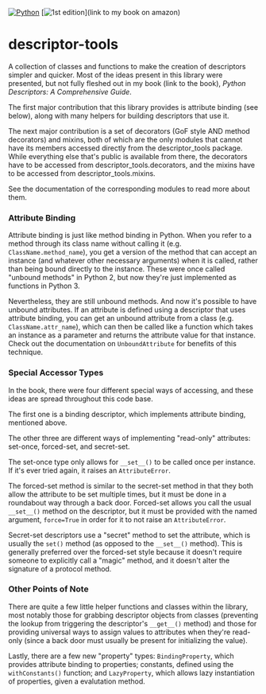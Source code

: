 [![Python](https://img.shields.io/badge/Python-3.x-brightgreen.svg)](https://www.python.org/)
[![1st edition](https://img.shields.io/badge/Edition-1.0-AA3333.svg)](link to my book on amazon)
# descriptor-tools
A collection of classes and functions to make the creation of descriptors simpler and quicker. Most of the ideas present in this library were presented, but not fully fleshed out in my book (link to the book), *Python Descriptors: A Comprehensive Guide*.

The first major contribution that this library provides is attribute binding (see below), along with many helpers for building descriptors that use it.

The next major contribution is a set of decorators (GoF style AND method decorators) and mixins, both of which are the only modules that cannot have its members accessed directly from the descriptor_tools package. While everything else that's public is available from there, the decorators have to be accessed from descriptor_tools.decorators, and the mixins have to be accessed from descriptor_tools.mixins.

See the documentation of the corresponding modules to read more about them.

### Attribute Binding
Attribute binding is just like method binding in Python. When you refer to a method through its class name without calling it (e.g. `ClassName.method_name`), you get a version of the method that can accept an instance (and whatever other necessary arguments) when it is called, rather than being bound directly to the instance. These were once called "unbound methods" in Python 2, but now they're just implemented as functions in Python 3. 

Nevertheless, they are still unbound methods. And now it's possible to have unbound attributes. If an attribute is defined using a descriptor that uses attribute binding, you can get an unbound attribute from a class (e.g. `ClassName.attr_name`), which can then be called like a function which takes an instance as a parameter and returns the attribute value for that instance. Check out the documentation on `UnboundAttribute` for benefits of this technique.

### Special Accessor Types
In the book, there were four different special ways of accessing, and these ideas are spread throughout this code base. 

The first one is a binding descriptor, which implements attribute binding, mentioned above.

The other three are different ways of implementing "read-only" attributes: set-once, forced-set, and secret-set.

The set-once type only allows for `__set__()` to be called once per instance. If it's ever tried again, it raises an `AttributeError`.

The forced-set method is similar to the secret-set method in that they both allow the attribute to be set multiple times, but it must be done in a roundabout way through a back door. Forced-set allows you call the usual `__set__()` method  on the descriptor, but it must be provided with the named argument, `force=True` in order for it to not raise an `AttributeError`.

Secret-set descriptors use a "secret" method to set the attribute, which is usually the `set()` method (as opposed to the `__set__()` method). This is generally preferred over the forced-set style because it doesn't require someone to explicitly call a "magic" method, and it doesn't alter the signature of a protocol method.

### Other Points of Note
There are quite a few little helper functions and classes within the library, most notably those for grabbing descriptor objects from classes (preventing the lookup from triggering the descriptor's `__get__()` method) and those for providing universal ways to assign values to attributes when they're read-only (since a back door must usually be present for initializing the value).

Lastly, there are a few new "property" types: `BindingProperty`, which provides attribute binding to properties; constants, defined using the `withConstants()` function; and `LazyProperty`, which allows lazy instantiation of properties, given a evalutation method.
